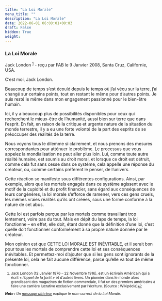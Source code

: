 ```yaml
---
title: "La Loi Morale"
menu_title: ""
description: "La Loi Morale"
date: 2022-06-01 06:00:01+00:03
draft: False
hidden: True
weight:
---
```

### La Loi Morale

Jack London <sup id="a1">[1](#f1)</sup> - reçu par FAB le 9 Janvier 2008, Santa Cruz, Californie, USA.

C’est moi, Jack London.

Beaucoup de temps s’est écoulé depuis le temps où j’ai vécu sur la terre, j’ai changé sur certains points, tout en restant le même pour d’autres points. Je suis resté le même dans mon engagement passionné pour le bien-être humain.

Ici, il y a beaucoup plus de possibilités disponibles pour ceux qui recherchent le mieux-être de l’humanité, aussi bien sur terre que dans l’esprit. En fait, en raison de la critique et urgente nature de la situation du monde terrestre, il y a eu une forte volonté de la part des esprits de se préoccuper des réalités de la terre.

Nous voyons tous le dilemme si clairement, et nous prenons des mesures correspondantes pour atténuer le problème. Le processus que vous appelez la mondialisation ne peut aller plus loin. Lui, comme toute autre réalité humaine, est soumis au droit moral, et lorsque ce droit est détruit, comme cela fut sans cesse dans ce système, cela appelle une réponse du créateur, ou, comme certains préfèrent le penser, de l’univers.

Cette réaction se manifeste sous différentes configurations. Ainsi, par exemple, alors que les mortels engagés dans ce système agissent avec le motif de la cupidité et du profit financier, sans égard aux conséquences de leurs congénères, la loi morale s’efforce de ramener, vers ces gens cruels, les mêmes vraies réalités qu’ils ont créées, sous une forme conforme à la nature de cet abus.

Cette loi est parfois perçue par les mortels comme travaillant trop lentement, voire pas du tout. Mais en dépit du laps de temps, la loi fonctionne – en effet, elle doit, étant donné que la définition d’une loi, c’est quelle doit fonctionner conformément à sa propre nature donnée par le créateur.

Mon opinion est que CETTE LOI MORALE EST INÉVITABLE, et il serait bon pour tous les mortels de comprendre cette loi et ses conséquences inévitables. Et permettez-moi d’ajouter que si les gens sont ignorants de la présente loi, cela ne fait aucune différence, parce qu’elle va tout de même fonctionner.
<small>

1. <large id="f1"> Jack London (12 Janvier 1876 – 22 Novembre 1916), est un écrivain Américain qui a écrit *« l’appel de la forêt »* et d’autres livres. Un pionnier dans le monde alors grandissant des magazines de  fiction commerciale, il fut un des premiers américains à faire une carrière lucrative exclusivement par l’écriture. (Source : Wikipédia)[↩](#a1)

***Note :*** *Un [message ultérieur](/fr-contemporary-messages/fr-contemporary-messages-by-date-order/fr-contemporary-messages-2008/fr-2008-1-10-2-fab-jesus/) explique le nom correct de la Loi Morale.*